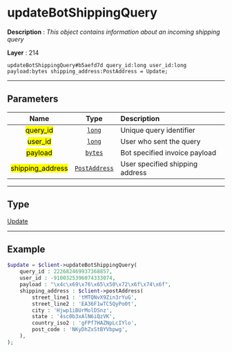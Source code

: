 # updateBotShippingQuery

**Description** : *This object contains information about an incoming shipping query*

**Layer** : 214

```tl
updateBotShippingQuery#b5aefd7d query_id:long user_id:long payload:bytes shipping_address:PostAddress = Update;
```

---

## Parameters

| Name | Type | Description |
| :---: | :---: | :--- |
| <mark>query_id</mark> | [`long`](type/long) | Unique query identifier |
| <mark>user_id</mark> | [`long`](type/long) | User who sent the query |
| <mark>payload</mark> | [`bytes`](type/bytes) | Bot specified invoice payload |
| <mark>shipping_address</mark> | [`PostAddress`](type/PostAddress) | User specified shipping address |

---

## Type

[Update](type/Update)

---

## Example

```php
$update = $client->updateBotShippingQuery(
	query_id : 222682469937368857,
	user_id : -9100325396074333074,
	payload : "\x4c\x69\x76\x65\x50\x72\x6f\x74\x6f",
	shipping_address : $client->postAddress(
		street_line1 : 'tMTQNvX9Zin3rYuG',
		street_line2 : 'EA36F1wTC5QyPo0t',
		city : 'Hjwp1iBUrMolDSnz',
		state : '4sc0b3xAlN6iQzVK',
		country_iso2 : 'gFPf7HAZNpLcIYlo',
		post_code : 'NKyDhZxStBYVbpwg',
	),
);
```